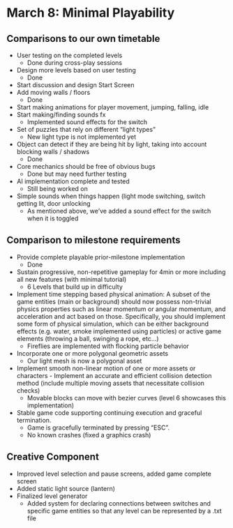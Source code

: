 # March 8: Minimal Playability

## Comparisons to our own timetable

- User testing on the completed levels
  - Done during cross-play sessions
- Design more levels based on user testing
  - Done
- Start discussion and design Start Screen
- Add moving walls / floors
  - Done
- Start making animations for player movement, jumping, falling, idle
- Start making/finding sounds fx
  - Implemented sound effects for the switch
- Set of puzzles that rely on different “light types”
  - New light type is not implemented yet
- Object can detect if they are being hit by light, taking into account blocking walls / shadows
  - Done
- Core mechanics should be free of obvious bugs
  - Done but may need further testing
- AI implementation complete and tested
  - Still being worked on
- Simple sounds when things happen (light mode switching, switch getting lit, door unlocking
  - As mentioned above, we’ve added a sound effect for the switch when it is toggled

## Comparison to milestone requirements

- Provide complete playable prior-milestone implementation
  - Done
- Sustain progressive, non-repetitive gameplay for 4min or more including all new features (with minimal tutorial)
  - 6 Levels that build up in difficulty
- Implement time stepping based physical animation: A subset of the game entities (main or background) should now possess non-trivial physics properties such as linear momentum or angular momentum, and acceleration and act based on those. Specifically, you should implement some form of physical simulation, which can be either background effects (e.g. water, smoke implemented using particles) or active game elements (throwing a ball, swinging a rope, etc…)
  - Fireflies are implemented with flocking particle behavior
- Incorporate one or more polygonal geometric assets
  - Our light mesh is now a polygonal asset
- Implement smooth non-linear motion of one or more assets or characters - Implement an accurate and efficient collision detection method (include multiple moving assets that necessitate collision checks)
  - Movable blocks can move with bezier curves (level 6 showcases this implementation)
- Stable game code supporting continuing execution and graceful termination.
  - Game is gracefully terminated by pressing “ESC”.
  - No known crashes (fixed a graphics crash)


## Creative Component
- Improved level selection and pause screens, added game complete screen
- Added static light source (lantern)
- Finalized level generator
  - Added system for declaring connections between switches and specific game entities so that any level can be represented by a .txt file

